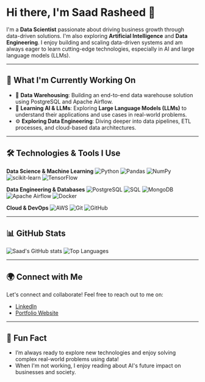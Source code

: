 # Hi there, I'm Saad Rasheed 👋

I'm a **Data Scientist** passionate about driving business growth through data-driven solutions. I'm also exploring **Artificial Intelligence** and **Data Engineering**. I enjoy building and scaling data-driven systems and am always eager to learn cutting-edge technologies, especially in AI and large language models (LLMs).

---

## 🚀 What I'm Currently Working On

- 🔭 **Data Warehousing**: Building an end-to-end data warehouse solution using PostgreSQL and Apache Airflow.
- 🌱 **Learning AI & LLMs**: Exploring **Large Language Models (LLMs)** to understand their applications and use cases in real-world problems.
- ⚙️ **Exploring Data Engineering**: Diving deeper into data pipelines, ETL processes, and cloud-based data architectures.

---

## 🛠️ Technologies & Tools I Use

**Data Science & Machine Learning**
![Python](https://img.shields.io/badge/-Python-05122A?style=flat&logo=python)
![Pandas](https://img.shields.io/badge/-Pandas-05122A?style=flat&logo=pandas)
![NumPy](https://img.shields.io/badge/-NumPy-05122A?style=flat&logo=numpy)
![scikit-learn](https://img.shields.io/badge/-scikit--learn-05122A?style=flat&logo=scikit-learn)
![TensorFlow](https://img.shields.io/badge/-TensorFlow-05122A?style=flat&logo=tensorflow)

**Data Engineering & Databases**
![PostgreSQL](https://img.shields.io/badge/-PostgreSQL-05122A?style=flat&logo=postgresql)
![SQL](https://img.shields.io/badge/-SQL-05122A?style=flat&logo=sqlite)
![MongoDB](https://img.shields.io/badge/-MongoDB-05122A?style=flat&logo=mongodb)
![Apache Airflow](https://img.shields.io/badge/-Airflow-05122A?style=flat&logo=apache-airflow)
![Docker](https://img.shields.io/badge/-Docker-05122A?style=flat&logo=docker)

**Cloud & DevOps**
![AWS](https://img.shields.io/badge/-AWS-05122A?style=flat&logo=amazon-aws)
![Git](https://img.shields.io/badge/-Git-05122A?style=flat&logo=git)
![GitHub](https://img.shields.io/badge/-GitHub-05122A?style=flat&logo=github)

---

## 📊 GitHub Stats

![Saad's GitHub stats](https://github-readme-stats.vercel.app/api?username=saadrasheeddev&show_icons=true&theme=merko)
![Top Languages](https://github-readme-stats.vercel.app/api/top-langs/?username=saadrasheeddev&layout=compact&theme=radical)

---

## 🌍 Connect with Me

Let's connect and collaborate! Feel free to reach out to me on:

- [LinkedIn](https://www.linkedin.com/in/saadrasheeddev)
- [Portfolio Website](https://saadrasheeddev.vercel.app/)

---

## 🎯 Fun Fact

- I’m always ready to explore new technologies and enjoy solving complex real-world problems using data!
- When I'm not working, I enjoy reading about AI's future impact on businesses and society.
